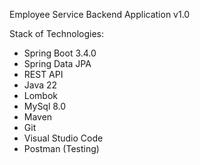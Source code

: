 Employee Service Backend Application v1.0

Stack of Technologies:
- Spring Boot 3.4.0
- Spring Data JPA
- REST API
- Java 22
- Lombok
- MySql 8.0
- Maven
- Git
- Visual Studio Code
- Postman (Testing)
